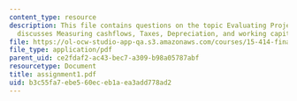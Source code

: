 ```yaml
---
content_type: resource
description: This file contains questions on the topic Evaluating Projects (1), which
  discusses Measuring cashflows, Taxes, Depreciation, and working capital.
file: https://ol-ocw-studio-app-qa.s3.amazonaws.com/courses/15-414-financial-management-summer-2003/b3c55fa7ebe560eceb1aea3add778ad2_assignment1.pdf
file_type: application/pdf
parent_uid: ce2fdaf2-ac43-bec7-a309-b98a05787abf
resourcetype: Document
title: assignment1.pdf
uid: b3c55fa7-ebe5-60ec-eb1a-ea3add778ad2
---
```

